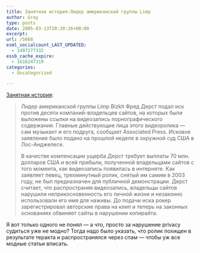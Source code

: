 ```yaml
---
title: Занятная история:Лидер американской группы Limp
author: Gray
type: posts
date: 2005-03-13T20:39:26+00:00
excerpt:
url: /5668
esml_socialcount_LAST_UPDATED:
  - 1497277332
essb_cache_expire:
  - 1616247319
categories:
  - Uncategorized

---
```








<a href="http://net.compulenta.ru/174680/" target="_blank">Занятная история</a>:

> Лидер американской группы Limp Bizkit Фред Дерст подал иск против десяти компаний-владельцев сайтов, на которых были выложены ссылки на видеозапись порнографического содержания. Главные действующие лица этого видеоролика &#8212; сам музыкант и его подруга, сообщает Associated Press. Исковое заявление было подано на прошлой неделе в окружной суд США в Лос-Анджелесе.
> 
> В качестве компенсации ущерба Дерст требует выплаты 70 млн. долларов США и всей прибыли, полученной владельцами сайтов с того момента, как видеозапись появилась в интернете. Как заявляет певец, трехминутный ролик, снятый им самим в 2003 году, не был предназначен для публичной демонстрации. Дерст считает, что распространяя видеозапись, владельцы сайтов нарушили неприкосновенность его личной жизни и незаконно использовали его имя для наживы. До подачи иска рокер зарегистрировал авторские права на клип и теперь на законных основаниях обвиняет сайты в нарушении копирайта.

Я вот только одного не понял &#8212; а что, просто за нарушение privacy судиться уже не модно? Тогда надо было указать, что ролик похищен в результате теракта и распространялся через спам &#8212; чтобы уж все модные статьи вписать.